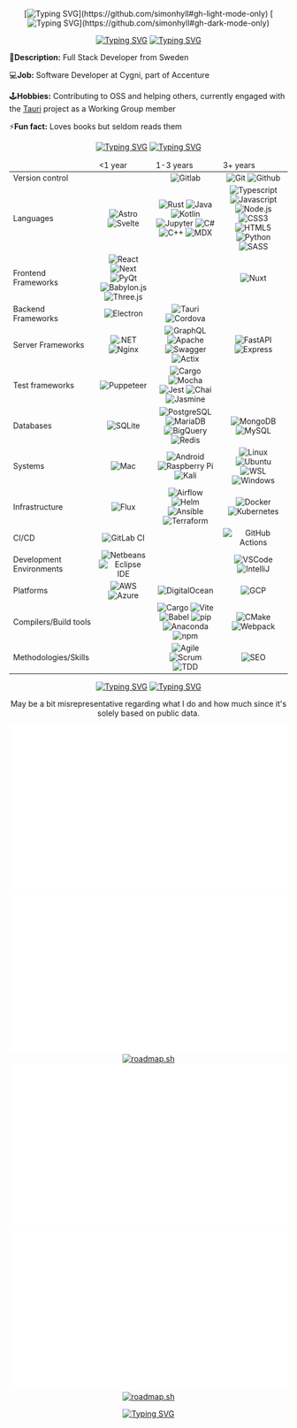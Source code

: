<div align="center">

[![Typing SVG](https://readme-typing-svg.herokuapp.com/?vCenter=true&duration=1000&font=Righteous&size=65&height=95&width=500&center=true&color=111111&repeat=false&lines=Greetings!)](https://github.com/simonhyll#gh-light-mode-only)
[![Typing SVG](https://readme-typing-svg.herokuapp.com/?vCenter=true&duration=1000&font=Righteous&size=65&height=95&width=500&center=true&color=FFFFFF&repeat=false&lines=Greetings!)](https://github.com/simonhyll#gh-dark-mode-only)

[![Typing SVG](https://readme-typing-svg.herokuapp.com/?center=true&vCenter=true&duration=1000&font=Righteous&size=35&height=60&width=500&color=111111&repeat=false&lines=About+me)](https://github.com/simonhyll#gh-light-mode-only)
[![Typing SVG](https://readme-typing-svg.herokuapp.com/?center=true&vCenter=true&duration=1000&font=Righteous&size=35&height=60&width=500&color=FFFFFF&repeat=false&lines=About+me)](https://github.com/simonhyll#gh-dark-mode-only) 
</div>
      
📃**Description:** Full Stack Developer from Sweden

💻**Job:** Software Developer at Cygni, part of Accenture

🕹**Hobbies:** Contributing to OSS and helping others, currently engaged with the [Tauri](https://tauri.app/) project as a Working Group member

⚡**Fun fact:** Loves books but seldom reads them

<div align="center">

[![Typing SVG](https://readme-typing-svg.herokuapp.com/?center=true&vCenter=true&duration=1000&font=Righteous&size=35&height=60&width=500&color=111111&repeat=false&lines=Tech+stack)](https://github.com/simonhyll#gh-light-mode-only)
[![Typing SVG](https://readme-typing-svg.herokuapp.com/?center=true&vCenter=true&duration=1000&font=Righteous&size=35&height=60&width=500&color=FFFFFF&repeat=false&lines=Tech+stack)](https://github.com/simonhyll#gh-dark-mode-only)

<table>
  <thead>
  <tr>
    <td></td>
    <td><1 year</td>
    <td>1-3 years</td>
    <td>3+ years</td>
  </tr>    
  </thead>
  <tbody>
    <tr>
      <td>Version control</td>
      <td align="center">
      </td>
      <td align="center">
  <img alt="Gitlab" src="https://img.shields.io/badge/GitLab-f5f5f5?logo=gitlab">
      </td>
      <td align="center">
  <img alt="Git" src="https://img.shields.io/badge/Git-white?logo=git">
  <img alt="Github" src="https://img.shields.io/badge/GitHub-black?logo=github">
      </td>
    </tr>
    <tr>
      <td>Languages</td>
      <td align="center">
  <img alt="Astro" src="https://img.shields.io/badge/Astro-black?logo=astro">
  <img alt="Svelte" src="https://img.shields.io/badge/Svelte-black?logo=svelte">
      </td>
      <td align="center">
  <img alt="Rust" src="https://img.shields.io/badge/Rust-333?logo=rust&logoColor=f67529">
  <img alt="Java" src="https://img.shields.io/badge/Java-black?logo=oracle">
  <img alt="Kotlin" src="https://img.shields.io/badge/Kotlin-black?logo=kotlin">
  <img alt="Jupyter" src="https://img.shields.io/badge/Jupyter-black?logo=jupyter">
  <img alt="C#" src="https://img.shields.io/badge/C%23-black?logo=c-sharp">
  <img alt="C++" src="https://img.shields.io/badge/C++-black?logo=cplusplus">
  <img alt="MDX" src="https://img.shields.io/badge/MDX-black?logo=mdx">
      </td>
      <td align="center">
  <img alt="Typescript" src="https://img.shields.io/badge/TypeScript-black?logo=typescript">
  <img alt="Javascript" src="https://img.shields.io/badge/JavaScript-black?logo=javascript">
  <img alt="Node.js" src="https://img.shields.io/badge/Node.js-black?logo=node.js">
  <img alt="CSS3" src="https://img.shields.io/badge/CSS3-black?logo=css3">
  <img alt="HTML5" src="https://img.shields.io/badge/HTML5-black?logo=html5">
  <img alt="Python" src="https://img.shields.io/badge/Python-3776AB?logo=python&logoColor=ffd343">
  <img alt="SASS" src="https://img.shields.io/badge/Sass-black?logo=sass">
      </td>
    </tr>
    <tr>
      <td>Frontend Frameworks</td>
      <td align="center">
  <img alt="React" src="https://img.shields.io/badge/React-black?logo=react">
  <img alt="Next" src="https://img.shields.io/badge/Next.js-black?logo=next.js">
  <img alt="PyQt" src="https://img.shields.io/badge/PyQt-black?logo=qt">
  <img alt="Babylon.js" src="https://img.shields.io/badge/Babylon.js-black?logo=babylon.js">
  <img alt="Three.js" src="https://img.shields.io/badge/Three.js-black?logo=three.js">        
      </td>
      <td align="center">
      </td>
      <td align="center">
  <img alt="Nuxt" src="https://img.shields.io/badge/Nuxt-black?logo=nuxt.js">
      </td>
    </tr>
    <tr>
      <td>Backend Frameworks</td>
      <td align="center">
  <img alt="Electron" src="https://img.shields.io/badge/Electron-black?logo=electron">
      </td>
      <td align="center">
  <img alt="Tauri" src="https://img.shields.io/badge/Tauri-black?logo=tauri">
  <img alt="Cordova" src="https://img.shields.io/badge/Cordova-black?logo=apache-cordova">
      </td>
      <td align="center">
      </td>
    </tr>
    <tr>
      <td>Server Frameworks</td>
      <td align="center">
  <img alt=".NET" src="https://img.shields.io/badge/.NET-black?logo=.net">
  <img alt="Nginx" src="https://img.shields.io/badge/Nginx-black?logo=nginx">
      </td>
      <td align="center">
  <img alt="GraphQL" src="https://img.shields.io/badge/GraphQL-black?logo=graphql">
  <img alt="Apache" src="https://img.shields.io/badge/Apache-black?logo=apache">
  <img alt="Swagger" src="https://img.shields.io/badge/Swagger-black?logo=swagger">
  <img alt="Actix" src="https://img.shields.io/badge/actix-black?logo=rust">
      </td>
      <td align="center">
  <img alt="FastAPI" src="https://img.shields.io/badge/FastAPI-black?logo=fastapi">
  <img alt="Express" src="https://img.shields.io/badge/Express-black?logo=express">
      </td>
    </tr>
    <tr>
      <td>Test frameworks</td>
      <td align="center">
  <img alt="Puppeteer" src="https://img.shields.io/badge/Puppeteer-black?logo=puppeteer">
      </td>
      <td align="center">
  <img alt="Cargo" src="https://img.shields.io/badge/Cargo%20Test-black?logo=rust">
  <img alt="Mocha" src="https://img.shields.io/badge/Mocha-black?logo=mocha">
  <img alt="Jest" src="https://img.shields.io/badge/Jest-black?logo=jest">
  <img alt="Chai" src="https://img.shields.io/badge/Chai-black?logo=chai">
  <img alt="Jasmine" src="https://img.shields.io/badge/Jasmine-black?logo=jasmine">
      </td>
      <td align="center">
      </td>
    </tr>
    <tr>
      <td>Databases</td>
      <td align="center">
  <img alt="SQLite" src="https://img.shields.io/badge/SQLite-black?logo=sqlite">
      </td>
      <td align="center">
  <img alt="PostgreSQL" src="https://img.shields.io/badge/PostgreSQL-black?logo=postgresql">
  <img alt="MariaDB" src="https://img.shields.io/badge/MariaDB-black?logo=mariadb">
  <img alt="BigQuery" src="https://img.shields.io/badge/BigQuery-black?logo=google-cloud">
  <img alt="Redis" src="https://img.shields.io/badge/Redis-black?logo=redis">
      </td>
      <td align="center">
  <img alt="MongoDB" src="https://img.shields.io/badge/MongoDB-black?logo=mongodb">
  <img alt="MySQL" src="https://img.shields.io/badge/MySQL-black?logo=mysql">
      </td>
    </tr>
    <tr>
      <td>Systems</td>
      <td align="center">
  <img alt="Mac" src="https://img.shields.io/badge/Mac-black?logo=apple">
      </td>
      <td align="center">
  <img alt="Android" src="https://img.shields.io/badge/Android-black?logo=android">
  <img alt="Raspberry Pi" src="https://img.shields.io/badge/Raspberry%20Pi-black?logo=raspberry-pi">
  <img alt="Kali" src="https://img.shields.io/badge/Kali-black?logo=kali-linux">
      </td>
      <td align="center">
  <img alt="Linux" src="https://img.shields.io/badge/Linux-black?logo=linux">
  <img alt="Ubuntu" src="https://img.shields.io/badge/Ubuntu-black?logo=ubuntu">
  <img alt="WSL" src="https://img.shields.io/badge/WSL-black?logo=windows">
  <img alt="Windows" src="https://img.shields.io/badge/Windows-black?logo=windows">
      </td>
    </tr>
    <tr>
      <td>Infrastructure</td>
      <td align="center">
  <img alt="Flux" src="https://img.shields.io/badge/Flux-black?logo=kubernetes">
      </td>
      <td align="center">
  <img alt="Airflow" src="https://img.shields.io/badge/Airflow-black?logo=apache-airflow">
  <img alt="Helm" src="https://img.shields.io/badge/Helm-black?logo=helm">
  <img alt="Ansible" src="https://img.shields.io/badge/Ansible-black?logo=ansible">
  <img alt="Terraform" src="https://img.shields.io/badge/Terraform-black?logo=terraform">
      </td>
      <td align="center">
  <img alt="Docker" src="https://img.shields.io/badge/Docker-black?logo=docker">
  <img alt="Kubernetes" src="https://img.shields.io/badge/Kubernetes-black?logo=kubernetes">
      </td>
    </tr>
    <tr>
      <td>CI/CD</td>
      <td align="center">
  <img alt="GitLab CI" src="https://img.shields.io/badge/GitLab%20CI-f5f5f5?logo=gitlab">
      </td>
      <td align="center">
      </td>
      <td align="center">
  <img alt="GitHub Actions" src="https://img.shields.io/badge/GitHub%20Actions-black?logo=github">
      </td>
    </tr>
    <tr>
      <td>Development Environments</td>
      <td align="center">
  <img alt="Netbeans" src="https://img.shields.io/badge/Netbeans-a8cd37?logo=apache-netbeans-ide">
  <img alt="Eclipse IDE" src="https://img.shields.io/badge/Eclipse-2b2152?logo=eclipse-ide">
      </td>
      <td align="center">
      </td>
      <td align="center">
  <img alt="VSCode" src="https://img.shields.io/badge/VSCode-23aaf2?logo=visual-studio-code">
  <img alt="IntelliJ" src="https://img.shields.io/badge/IntelliJ-f62e5b?logo=intellij-idea">
      </td>
    <tr>
      <td>Platforms</td>
      <td align="center">
  <img alt="AWS" src="https://img.shields.io/badge/AWS-131921?logo=amazon-aws&logoColor=FF9900">
  <img alt="Azure" src="https://img.shields.io/badge/Azure-f5f5f5?logo=microsoft-azure&logoColor=0078D4">
      </td>
      <td align="center">
  <img alt="DigitalOcean" src="https://img.shields.io/badge/DigitalOcean-f5f5f5?logo=digitalocean">
      </td>
      <td align="center">
  <img alt="GCP" src="https://img.shields.io/badge/GCP-f5f5f5?logo=google-cloud">
      </td>
    </tr>
    <tr>
      <td>Compilers/Build tools</td>
      <td align="center">
      </td>
      <td align="center">
  <img alt="Cargo" src="https://img.shields.io/badge/Cargo-264323?logo=rust">
  <img alt="Vite" src="https://img.shields.io/badge/Vite-f5f5f5?logo=vite">
  <img alt="Babel" src="https://img.shields.io/badge/Babel-323330?logo=babel">
  <img alt="pip" src="https://img.shields.io/badge/pip-ffd343?logo=pypi&logoColor=3776AB">
  <img alt="Anaconda" src="https://img.shields.io/badge/Anaconda-f5f5f5?logo=anaconda">
  <img alt="npm" src="https://img.shields.io/badge/npm-CB3837?logo=npm&logoColor=fff">
      </td>
      <td align="center">
  <img alt="CMake" src="https://img.shields.io/badge/CMake-b82027?logo=cmake">
  <img alt="Webpack" src="https://img.shields.io/badge/Webpack-2b3a42?logo=webpack">
      </td>
    </tr>
    <tr>
      <td>Methodologies/Skills</td>
      <td align="center">
      </td>
      <td align="center">
  <img alt="Agile" src="https://img.shields.io/badge/Agile-f5f5f5">
  <img alt="Scrum" src="https://img.shields.io/badge/Scrum-f5f5f5">
  <img alt="TDD" src="https://img.shields.io/badge/Test%20Driven%20Development-f5f5f5">
      </td>
      <td align="center">
  <img alt="SEO" src="https://img.shields.io/badge/Search%20Engine%20Optimization-f5f5f5">
      </td>
    </tr>
  </tbody>
</table>

</div>

<div align="center">

[![Typing SVG](https://readme-typing-svg.herokuapp.com/?center=true&vCenter=true&duration=1000&font=Righteous&size=35&height=60&width=500&color=111111&repeat=false&lines=Statistics)](https://github.com/simonhyll#gh-light-mode-only)
[![Typing SVG](https://readme-typing-svg.herokuapp.com/?center=true&vCenter=true&duration=1000&font=Righteous&size=35&height=60&width=500&color=FFFFFF&repeat=false&lines=Statistics)](https://github.com/simonhyll#gh-dark-mode-only) 

May be a bit misrepresentative regarding what I do and how much since it's solely based on public data.

<a href="https://github.com/simonhyll#gh-dark-mode-only"><img src="https://github.com/simonhyll/github-stats/blob/master/generated/overview.svg#gh-dark-mode-only" /></a>
<a href="https://github.com/simonhyll#gh-dark-mode-only"><img src="https://github.com/simonhyll/github-stats/blob/master/generated/languages.svg#gh-dark-mode-only" /></a>
<a href="https://roadmap.sh/u/simonhyll#gh-dark-mode-only"><img src="https://api.roadmap.sh/v1-badge/tall/64deb410ced78d293522ddb9?variant=dark" alt="roadmap.sh"/></a>
<a href="https://github.com/simonhyll/simonhyll#gh-light-mode-only"><img src="https://github.com/simonhyll/github-stats/blob/master/generated/overview.svg#gh-light-mode-only" /></a>
<a href="https://github.com/simonhyll/simonhyll#gh-light-mode-only"><img src="https://github.com/simonhyll/github-stats/blob/master/generated/languages.svg#gh-light-mode-only" /></a>
<a href="https://roadmap.sh/u/simonhyll#gh-light-mode-only"><img src="https://api.roadmap.sh/v1-badge/tall/64deb410ced78d293522ddb9?variant=light" alt="roadmap.sh"/></a>

[![Typing SVG](https://readme-typing-svg.herokuapp.com/?center=true&vCenter=true&duration=3000&font=Righteous&size=12&height=20&width=400&color=FFFFFF&lines=Cool+people+use+dark+mode;You+are+cool+😀)](https://github.com/simonhyll#gh-dark-mode-only)
</div>

